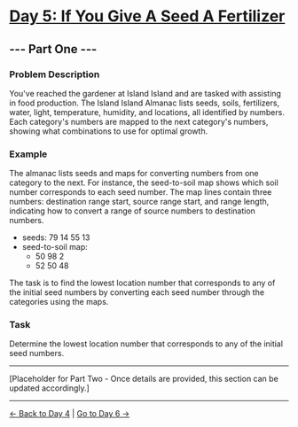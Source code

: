 # [Day 5: If You Give A Seed A Fertilizer](https://adventofcode.com/2023/day/5)

## --- Part One ---

### Problem Description

You've reached the gardener at Island Island and are tasked with assisting in food production. The Island Island Almanac
lists seeds, soils, fertilizers, water, light, temperature, humidity, and locations, all identified by numbers. Each
category's numbers are mapped to the next category's numbers, showing what combinations to use for optimal growth.

### Example

The almanac lists seeds and maps for converting numbers from one category to the next. For instance, the seed-to-soil
map shows which soil number corresponds to each seed number. The map lines contain three numbers: destination range
start, source range start, and range length, indicating how to convert a range of source numbers to destination numbers.

- seeds: 79 14 55 13
- seed-to-soil map:
    - 50 98 2
    - 52 50 48

The task is to find the lowest location number that corresponds to any of the initial seed numbers by converting each
seed number through the categories using the maps.

### Task

Determine the lowest location number that corresponds to any of the initial seed numbers.

---

[Placeholder for Part Two - Once details are provided, this section can be updated accordingly.]

---

[← Back to Day 4](../day04/README.md) | [Go to Day 6 →](../day06/README.md)
